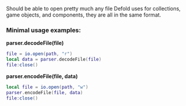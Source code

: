 
Should be able to open pretty much any file Defold uses for collections, game objects, and components, they are all in the same format.

### Minimal usage examples:

__parser.decodeFile(file)__

```lua
file = io.open(path, "r")
local data = parser.decodeFile(file)
file:close()
```


__parser.encodeFile(file, data)__

```lua
local file = io.open(path, "w")
parser.encodeFile(file, data)
file:close()
```

